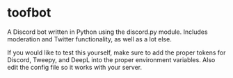 # toofbot

A Discord bot written in Python using the discord.py module.
Includes moderation and Twitter functionality, as well as a lot else.

If you would like to test this yourself, make sure to add the proper tokens
for Discord, Tweepy, and DeepL into the proper environment variables.
Also edit the config file so it works with your server.